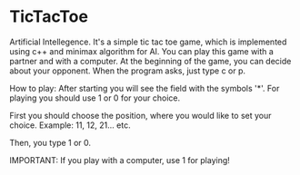 # TicTacToe
Artificial Intellegence. It's a simple tic tac toe game, which is implemented using c++ and minimax algorithm for AI. 
You can play this game with a partner and with a computer. 
At the beginning of the game, you can decide about your opponent.
When the program asks, just type c or p.


How to play:
After starting you will see the field with the symbols '*'.
For playing you should use 1 or 0 for your choice. 

First you should choose the position, where you would like
to set your choice. Example: 11, 12, 21... etc.

Then, you type 1 or 0.

IMPORTANT:
If you play with a computer, use 1 for playing!


